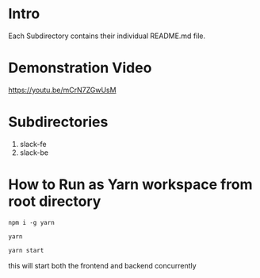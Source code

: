 # Intro

Each Subdirectory contains their individual README.md file.

# Demonstration Video

https://youtu.be/mCrN7ZGwUsM

# Subdirectories

1. slack-fe
2. slack-be

# How to Run as Yarn workspace from root directory

```
npm i -g yarn
```

```bashq
yarn
```

```bash
yarn start
```

this will start both the frontend and backend concurrently
